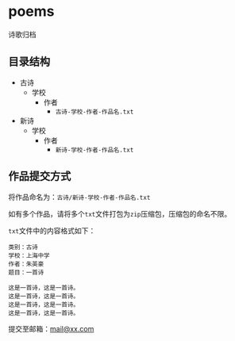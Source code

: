 # poems

诗歌归档

## 目录结构

- 古诗
  - 学校
    - 作者
      - `古诗-学校-作者-作品名.txt`
- 新诗
  - 学校
    - 作者
      - `新诗-学校-作者-作品名.txt`

## 作品提交方式

将作品命名为：`古诗/新诗-学校-作者-作品名.txt`

如有多个作品，请将多个`txt`文件打包为`zip`压缩包，压缩包的命名不限。

`txt`文件中的内容格式如下：

```plain
类别：古诗
学校：上海中学
作者：朱英豪
题目：一首诗

这是一首诗，这是一首诗。
这是一首诗，这是一首诗。
这是一首诗，这是一首诗。
这是一首诗，这是一首诗。
```

提交至邮箱：mail@xx.com
